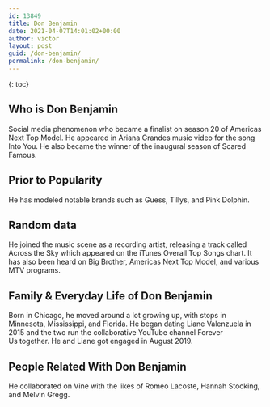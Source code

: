 ```yaml
---
id: 13849
title: Don Benjamin
date: 2021-04-07T14:01:02+00:00
author: victor
layout: post
guid: /don-benjamin/
permalink: /don-benjamin/
---
```



{: toc}


## Who is Don Benjamin



Social media phenomenon who became a finalist on season 20 of Americas Next Top Model. He appeared in Ariana Grandes music video for the song Into You. He also became the winner of the inaugural season of Scared Famous.

                
                
                
## Prior to Popularity



He has modeled notable brands such as Guess, Tillys, and Pink Dolphin. 

                
                
                
## Random data



He joined the music scene as a recording artist, releasing a track called Across the Sky which appeared on the iTunes Overall Top Songs chart. It has also been heard on Big Brother, Americas Next Top Model, and various MTV programs.

                
                
                
## Family & Everyday Life of Don Benjamin



Born in Chicago, he moved around a lot growing up, with stops in Minnesota, Mississippi, and Florida. He began dating Liane Valenzuela in 2015 and the two run the collaborative YouTube channel Forever Us together. He and Liane got engaged in August 2019.

                
                
                
## People Related With Don Benjamin



He collaborated on Vine with the likes of Romeo Lacoste, Hannah Stocking, and Melvin Gregg.

                
              
            
          
          
          